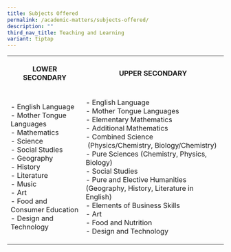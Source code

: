 ```yaml
---
title: Subjects Offered
permalink: /academic-matters/subjects-offered/
description: ""
third_nav_title: Teaching and Learning
variant: tiptap
---
```

<table style="minWidth: 50px">
<colgroup>
<col>
<col>
</colgroup>
<tbody>
<tr>
<th rowspan="1" colspan="1">
<p>LOWER SECONDARY
<br>
</p>
</th>
<th rowspan="1" colspan="1">
<p>UPPER SECONDARY
<br>
</p>
</th>
</tr>
<tr>
<td rowspan="1" colspan="1">
<p>- English Language
<br>- Mother Tongue Languages
<br>- Mathematics
<br>- Science
<br>- Social Studies
<br>- Geography
<br>- History
<br>- Literature
<br>- Music
<br>- Art
<br>- Food and Consumer Education
<br>- Design and Technology</p>
</td>
<td rowspan="1" colspan="1">
<p>- English Language
<br>- Mother Tongue Languages
<br>- Elementary Mathematics
<br>- Additional Mathematics
<br>- Combined Science &nbsp;(Physics/Chemistry, Biology/Chemistry)
<br>- Pure Sciences (Chemistry, Physics, Biology)
<br>- Social Studies
<br>- Pure and Elective Humanities (Geography, History, Literature in English)
<br>- Elements of Business Skills
<br>- Art
<br>- Food and Nutrition
<br>- Design and Technology</p>
</td>
</tr>
</tbody>
</table>
<p></p>